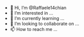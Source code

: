 
- 👋 Hi, I’m @Raffaele14chian
- 👀 I’m interested in ...
- 🌱 I’m currently learning ...
- 💞️ I’m looking to collaborate on ...
- 📫 How to reach me ...

<!---
Raffaele14chian/Raffaele14chian is a ✨ special ✨ repository because its `README.md` (this file) appears on your GitHub profile.
You can click the Preview link to take a look at your changes.
--->
